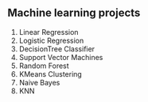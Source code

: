 ## Machine learning projects
1. Linear Regression
2. Logistic Regression
3. DecisionTree Classifier
4. Support Vector Machines
5. Random Forest
6. KMeans Clustering
7. Naive Bayes
8. KNN








